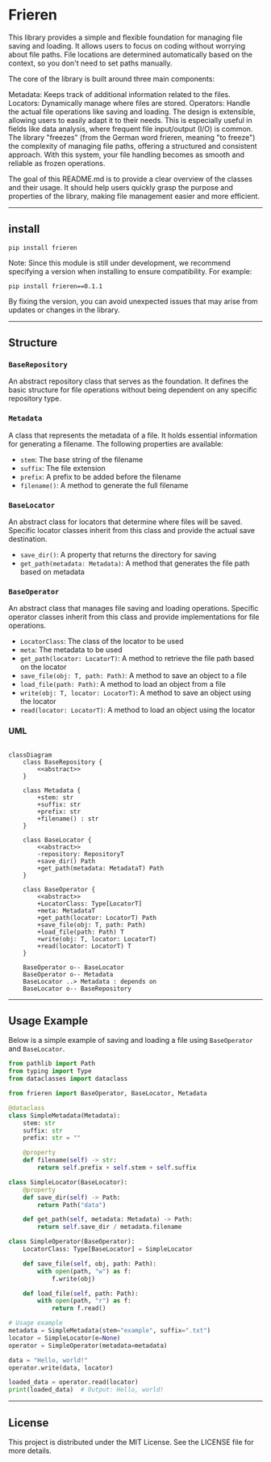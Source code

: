 # Frieren

This library provides a simple and flexible foundation for managing file saving and loading. It allows users to focus on coding without worrying about file paths. File locations are determined automatically based on the context, so you don't need to set paths manually.

The core of the library is built around three main components:

Metadata: Keeps track of additional information related to the files.
Locators: Dynamically manage where files are stored.
Operators: Handle the actual file operations like saving and loading.
The design is extensible, allowing users to easily adapt it to their needs. This is especially useful in fields like data analysis, where frequent file input/output (I/O) is common. The library "freezes" (from the German word frieren, meaning "to freeze") the complexity of managing file paths, offering a structured and consistent approach. With this system, your file handling becomes as smooth and reliable as frozen operations.

The goal of this README.md is to provide a clear overview of the classes and their usage. It should help users quickly grasp the purpose and properties of the library, making file management easier and more efficient.


<hr>

## install

```shell
pip install frieren
```

Note: Since this module is still under development, we recommend specifying a version when installing to ensure compatibility. For example:

```shell
pip install frieren==0.1.1
```

By fixing the version, you can avoid unexpected issues that may arise from updates or changes in the library.

<hr>


## Structure

### `BaseRepository`
An abstract repository class that serves as the foundation. It defines the basic structure for file operations without being dependent on any specific repository type.

### `Metadata`
A class that represents the metadata of a file. It holds essential information for generating a filename. The following properties are available:

- `stem`: The base string of the filename
- `suffix`: The file extension
- `prefix`: A prefix to be added before the filename
- `filename()`: A method to generate the full filename

### `BaseLocator`
An abstract class for locators that determine where files will be saved. Specific locator classes inherit from this class and provide the actual save destination.

- `save_dir()`: A property that returns the directory for saving
- `get_path(metadata: Metadata)`: A method that generates the file path based on metadata

### `BaseOperator`
An abstract class that manages file saving and loading operations. Specific operator classes inherit from this class and provide implementations for file operations.

- `LocatorClass`: The class of the locator to be used
- `meta`: The metadata to be used
- `get_path(locator: LocatorT)`: A method to retrieve the file path based on the locator
- `save_file(obj: T, path: Path)`: A method to save an object to a file
- `load_file(path: Path)`: A method to load an object from a file
- `write(obj: T, locator: LocatorT)`: A method to save an object using the locator
- `read(locator: LocatorT)`: A method to load an object using the locator


### UML

```mermaid

classDiagram
    class BaseRepository {
        <<abstract>>
    }
    
    class Metadata {
        +stem: str
        +suffix: str
        +prefix: str
        +filename() : str
    }
    
    class BaseLocator {
        <<abstract>>
        -repository: RepositoryT
        +save_dir() Path
        +get_path(metadata: MetadataT) Path
    }
    
    class BaseOperator {
        <<abstract>>
        +LocatorClass: Type[LocatorT]
        +meta: MetadataT
        +get_path(locator: LocatorT) Path
        +save_file(obj: T, path: Path)
        +load_file(path: Path) T
        +write(obj: T, locator: LocatorT)
        +read(locator: LocatorT) T
    }
    
    BaseOperator o-- BaseLocator
    BaseOperator o-- Metadata
    BaseLocator ..> Metadata : depends on
    BaseLocator o-- BaseRepository
```


<hr>


## Usage Example

Below is a simple example of saving and loading a file using `BaseOperator` and `BaseLocator`.

```python
from pathlib import Path
from typing import Type
from dataclasses import dataclass

from frieren import BaseOperator, BaseLocator, Metadata

@dataclass
class SimpleMetadata(Metadata):
    stem: str
    suffix: str
    prefix: str = ""

    @property
    def filename(self) -> str:
        return self.prefix + self.stem + self.suffix

class SimpleLocator(BaseLocator):
    @property
    def save_dir(self) -> Path:
        return Path("data")

    def get_path(self, metadata: Metadata) -> Path:
        return self.save_dir / metadata.filename

class SimpleOperator(BaseOperator):
    LocatorClass: Type[BaseLocator] = SimpleLocator

    def save_file(self, obj, path: Path):
        with open(path, "w") as f:
            f.write(obj)

    def load_file(self, path: Path):
        with open(path, "r") as f:
            return f.read()

# Usage example
metadata = SimpleMetadata(stem="example", suffix=".txt")
locator = SimpleLocator(e=None)
operator = SimpleOperator(metadata=metadata)

data = "Hello, world!"
operator.write(data, locator)

loaded_data = operator.read(locator)
print(loaded_data)  # Output: Hello, world!
```


<hr>


## License

This project is distributed under the MIT License. See the LICENSE file for more details.
